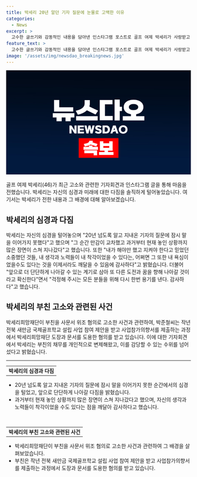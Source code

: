 ```yaml
---
title: 박세리 20년 알던 기자 질문에 눈물로 고백한 이유
categories:
  - News
excerpt: >
  고수한 글쓰기와 감동적인 내용을 담아낸 인스타그램 포스트로 골프 여제 박세리가 사랑받고 있다. 부친 고소와 관련된 감정적인 기자회견 이후, 그녀는 인스타그램에 자신의 심경을 밝혔다. 20년 넘게 알고 지내온 기자의 질문에 대해 고개숙여 힘겨운 과거와 현재를 회상했다. 자신의 착각과 욕심을 깨달은 그녀는 또 다른 도전과 꿈을 향해 나아가기로 다짐했다. 박세리는 부친과의 감동적인 이야기를 털어놓으며 끈끈한 사랑을 보여주었다.
feature_text: >
  고수한 글쓰기와 감동적인 내용을 담아낸 인스타그램 포스트로 골프 여제 박세리가 사랑받고 있다. 부친 고소와 관련된 감정적인 기자회견 이후, 그녀는 인스타그램에 자신의 심경을 밝혔다. 20년 넘게 알고 지내온 기자의 질문에 대해 고개숙여 힘겨운 과거와 현재를 회상했다. 자신의 착각과 욕심을 깨달은 그녀는 또 다른 도전과 꿈을 향해 나아가기로 다짐했다. 박세리는 부친과의 감동적인 이야기를 털어놓으며 끈끈한 사랑을 보여주었다.
image: '/assets/img/newsdao_breakingnews.jpg'
---
```


<p><img src="/assets/img/newsdao_breakingnews.jpg" alt="implanttips 속보" /></p>

<p data-ke-size="size16">골프 여제 박세리(46)가 최근 고소와 관련한 기자회견과 인스타그램 글을 통해 마음을 전했습니다. 박세리는 자신의 심경과 미래에 대한 다짐을 솔직하게 털어놓았습니다. 여기서는 박세리가 전한 내용과 그 배경에 대해 알아보겠습니다.</p>

<h2 data-ke-size="size26">박세리의 심경과 다짐</h2>

<p data-ke-size="size16">박세리는 자신의 심경을 털어놓으며 "20년 넘도록 알고 지내온 기자의 질문에 잠시 말을 이어가지 못했다"고 했으며 "그 순간 만감이 교차했고 과거부터 현재 놓인 상황까지 많은 장면이 스쳐 지나갔다"고 했습니다. 또한 "내가 해야만 했고 지켜야 한다고 믿었던 소중했던 것들, 내 생각과 노력들이 내 착각이었을 수 있다는, 어쩌면 그 또한 내 욕심이었을수도 있다는 것을 이제서라도 깨달을 수 있음에 감사하다"고 밝혔습니다. 더불어 "앞으로 더 단단하게 나아갈 수 있는 계기로 삼아 또 다른 도전과 꿈을 향해 나아갈 것이라고 확신한다"면서 "걱정해 주시는 모든 분들을 위해 다시 한번 용기를 낸다. 감사하다"고 했습니다.</p>

<h2 data-ke-size="size26">박세리의 부친 고소와 관련된 사건</h2>

<p data-ke-size="size16">박세리희망재단이 부친을 사문서 위조 혐의로 고소한 사건과 관련하여, 박준철씨는 작년 전북 새만금 국제골프학교 설립 사업 참여 제안을 받고 사업참가의향서를 제출하는 과정에서 박세리희망재단 도장과 문서를 도용한 혐의를 받고 있습니다. 이에 대한 기자회견에서 박세리는 부친의 채무를 개인적으로 변제해왔고, 이를 감당할 수 있는 수위를 넘어섰다고 밝혔습니다.</p>

<hr>

<table>
  <tbody>
    <tr>
      <td style="text-align: center; height: 17px;"><b>박세리의 심경과 다짐</b></td>
    </tr>
  </tbody>
</table>

<ul>
  <li>20년 넘도록 알고 지내온 기자의 질문에 잠시 말을 이어가지 못한 순간에서의 심경을 털었고, 앞으로 단단하게 나아갈 다짐을 밝혔습니다.</li>
  <li>과거부터 현재 놓인 상황까지 많은 장면이 스쳐 지나갔다고 했으며, 자신의 생각과 노력들이 착각이었을 수도 있다는 점을 깨달아 감사하다고 했습니다.</li>
</ul>

<p data-ke-size="size16">&nbsp;</p>

<table>
  <tbody>
    <tr>
      <td style="text-align: center; height: 17px;"><b>박세리의 부친 고소와 관련된 사건</b></td>
    </tr>
  </tbody>
</table>

<ul>
  <li>박세리희망재단이 부친을 사문서 위조 혐의로 고소한 사건과 관련하여 그 배경을 살펴보았습니다.</li>
  <li>부친은 작년 전북 새만금 국제골프학교 설립 사업 참여 제안을 받고 사업참가의향서를 제출하는 과정에서 도장과 문서를 도용한 혐의를 받고 있습니다.</li>
</ul>

<p data-ke-size="size16">&nbsp;</p>

